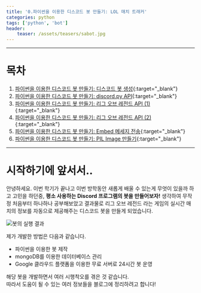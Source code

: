 ```yaml
---
title: '0.파이썬을 이용한 디스코드 봇 만들기: LOL 매치 트래커'
categories: python
tags: ['python', 'bot']
header:
    teaser: /assets/teasers/sabot.jpg
---
```

- - -
# 목차
1. [파이썬을 이용한 디스코드 봇 만들기: 디스코드 봇 생성](https://devwithpug.github.io/python/2021/02/19/sabot-1/){:target="_blank"}
2. [파이썬을 이용한 디스코드 봇 만들기: discord.py API](https://devwithpug.github.io/python/2021/02/20/sabot-2/){:target="_blank"}
3. [파이썬을 이용한 디스코드 봇 만들기: 리그 오브 레전드 API (1)](https://devwithpug.github.io/python/2021/02/21/sabot-3/){:target="_blank"}
4. [파이썬을 이용한 디스코드 봇 만들기: 리그 오브 레전드 API (2)](https://devwithpug.github.io/python/2021/02/22/sabot-4/){:target="_blank"}
5. [파이썬을 이용한 디스코드 봇 만들기: Embed 메세지 전송](https://devwithpug.github.io/python/2021/02/23/sabot-5/){:target="_blank"}
6. [파이썬을 이용한 디스코드 봇 만들기: PIL Image 만들기](https://devwithpug.github.io/python/2021/02/24/sabot-6/){:target="_blank"}
- - -

# 시작하기에 앞서서..

안녕하세요. 이번 학기가 끝나고 이번 방학동안 새롭게 배울 수 있는게 무엇이 있을까 하고 고민을 하던중, __평소 사용하는 Discord 프로그램의 봇을 만들어보자!__ 생각하여 무작정 처음부터 하나하나 공부해보았고 결과물로 리그 오브 레전드 라는 게임의 실시간 매치의 정보를 자동으로 제공해주는 디스코드 봇을 만들게 되었습니다. 

![봇의 실행 결과](https://user-images.githubusercontent.com/69145799/108334673-853a4400-7215-11eb-96c6-7a3d6872e4eb.png)

제가 개발한 방법은 다음과 같습니다.

* 파이썬을 이용한 봇 제작
* mongoDB를 이용한 데이터베이스 관리
* Google 클라우드 플랫폼을 이용한 무료 서버로 24시간 봇 운영

해당 봇을 개발하면서 여러 시행착오를 겪은 것 같습니다.  
따라서 도움이 될 수 있는 여러 정보들을 블로그에 정리하려고 합니다!